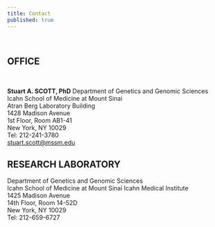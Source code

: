 ```yaml
---
title: Contact
published: true
---
```


<br>

## OFFICE  

<br>

**Stuart A. SCOTT, PhD** 
Department of Genetics and Genomic Sciences   
Icahn School of Medicine at Mount Sinai  
Atran Berg Laboratory Building  
1428 Madison Avenue  
1st Floor, Room AB1-41  
New York, NY 10029   
Tel: 212-241-3780  
[stuart.scott@mssm.edu](mailto:stuart.scott@mssm.edu)  

## RESEARCH LABORATORY  

Department of Genetics and Genomic Sciences   
Icahn School of Medicine at Mount Sinai 
Icahn Medical Institute  
1425 Madison Avenue  
14th Floor, Room 14-52D  
New York, NY 10029   
Tel: 212-659-6727